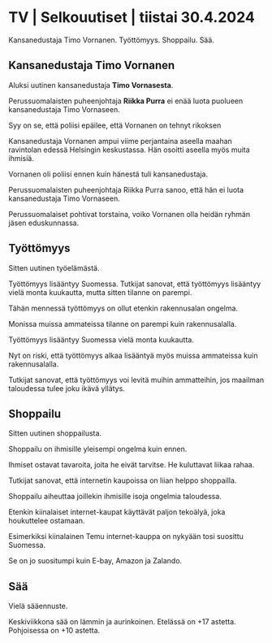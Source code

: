 # TV \| Selkouutiset \| tiistai 30.4.2024

Kansanedustaja Timo Vornanen. Työttömyys. Shoppailu. Sää.

## Kansanedustaja Timo Vornanen

Aluksi uutinen kansanedustaja **Timo Vornasesta**.

Perussuomalaisten puheenjohtaja **Riikka Purra** ei enää luota puolueen kansanedustaja Timo Vornaseen.

Syy on se, että poliisi epäilee, että Vornanen on tehnyt rikoksen

Kansanedustaja Vornanen ampui viime perjantaina aseella maahan ravintolan edessä Helsingin keskustassa. Hän osoitti aseella myös muita ihmisiä.

Vornanen oli poliisi ennen kuin hänestä tuli kansanedustaja.

Perussuomalaisten puheenjohtaja Riikka Purra sanoo, että hän ei luota kansanedustaja Timo Vornaseen.

Perussuomalaiset pohtivat torstaina, voiko Vornanen olla heidän ryhmän jäsen eduskunnassa.

## Työttömyys

Sitten uutinen työelämästä.

Työttömyys lisääntyy Suomessa. Tutkijat sanovat, että työttömyys lisääntyy vielä monta kuukautta, mutta sitten tilanne on parempi.

Tähän mennessä työttömyys on ollut etenkin rakennusalan ongelma.

Monissa muissa ammateissa tilanne on parempi kuin rakennusalalla.

Työttömyys lisääntyy Suomessa vielä monta kuukautta.

Nyt on riski, että työttömyys alkaa lisääntyä myös muissa ammateissa kuin rakennusalalla.

Tutkijat sanovat, että työttömyys voi levitä muihin ammatteihin, jos maailman taloudessa tulee joku ikävä yllätys.

## Shoppailu

Sitten uutinen shoppailusta.

Shoppailu on ihmisille yleisempi ongelma kuin ennen.

Ihmiset ostavat tavaroita, joita he eivät tarvitse. He kuluttavat liikaa rahaa.

Tutkijat sanovat, että internetin kaupoissa on liian helppo shoppailla.

Shoppailu aiheuttaa joillekin ihmisille isoja ongelmia taloudessa.

Etenkin kiinalaiset internet-kaupat käyttävät paljon tekoälyä, joka houkuttelee ostamaan.

Esimerkiksi kiinalainen Temu internet-kauppa on nykyään tosi suosittu Suomessa.

Se on jo suositumpi kuin E-bay, Amazon ja Zalando.

## Sää

Vielä sääennuste.

Keskiviikkona sää on lämmin ja aurinkoinen. Etelässä on +17 astetta. Pohjoisessa on +10 astetta.

